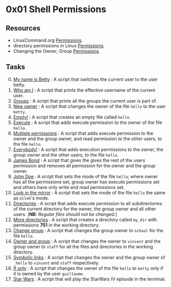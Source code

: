 # 0x01 Shell Permissions

## Resources

- LinuxCommand.org [Permissions](http://linuxcommand.org/lc3_lts0090.php).
- directory permissions in Linux [Permissions](https://www.pluralsight.com/blog/it-ops/linux-file-permissions).
- Changing the Owner, Group [Permissions](https://www.oreilly.com/library/view/running-linux-third/156592469X/ch04s14.html).
## Tasks

0. [My name is Betty](./0-iam_betty) : A script that switches the current user to the user betty.
1. [Who am I](./1-who_am_i) : A script that prints the effective username of the current user.
2. [Groups](./2-groups) : A script that prints all the groups the current user is part of.
3. [New owner](./3-new_owner) : A script that changes the owner of the file `hello` to the user `betty`.
4. [Empty!](./4-empty) : A script that creates an empty file called `hello`.
5. [Execute](./5-execute) : A script that adds execute permission to the owner of the file `hello`.
6. [Multiple permissions](./6-multiple_permissions) : A script that adds execute permission to the owner and the group owner, and read permission to the other users, to the file `hello`.
7. [Everybody!](./7-everybody) : A script that adds execution permissions to the owner, the group owner and the other users, to the file `hello`.
8. [James Bond](./8-James_Bond) : A script that gives the gives the rest of the users permission and removes all permission for the owner and the group owner.
9. [John Doe](./9-John_Doe) : A script that sets the mode of the file `hello`; where owner has all the permissions set, group owner has execute permissions set and others have only write and read permissions set.
10. [Look in the mirror](./10-mirror_permissions) : A script that sets the mode of the file `hello` the same as `olleh`'s mode.
11. [Directories](./11-directories_permissions) : A script that adds execute permission to all subdirectories of the current directory for the owner, the group owner and all other users. (**NB:** *Regular files should not be changed.*)
12. [More directories](./12-directory_permissions) : A script that creates a directory called `my_dir` with permissions **751** in the working directory.
13. [Change group](./13-change_group) : A script that changes the group owner to `school` for the file `hello`.
14. [Owner and group](./100-change_owner_and_group) : A script that changes the owner to `vincent` and the group owner to `staff` for all the files and directories in the working directory.
15. [Symbolic links](./101-symbolic_link_permissions) : A script that changes the owner and the group owner of `_hello` to `vincent` and `staff` respectively.
16. [If only](./102-if_only) : A script that changes the owner of the file `hello` to `betty` only if it is owned by the user `guillaume`.
17. [Star Wars](./103-Star_Wars) : A script that will play the StarWars IV episode in the terminal.
